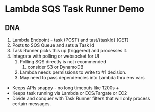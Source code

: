 # Lambda SQS Task Runner Demo

## DNA

1. Lambda Endpoint - task (POST) and tast/{taskId} (GET)
2. Posts to SQS Queue and sets a Task Id
3. Task Runner picks this up (triggered) and processes it.
4. Integrate with polling or websocket for UI
   1. Polling SQS directly is not recommended
      1. consider S3 or DynamoDB
   2. Lambda needs permissions to write to #1 decision.
   3. May need to pass dependencies into Lambda thru env vars

- Keeps APIs snappy - no long timeouts like 1200s +
- Keeps task running via Lambda or ECS/Fargate or EC2
- Divide and conquer with Task Runner filters that will only process certain messages.
